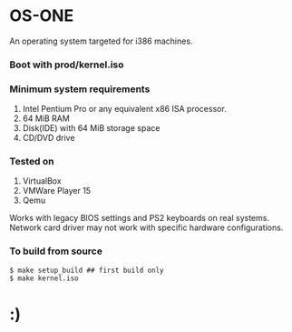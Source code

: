 # OS-ONE
An operating system targeted for i386 machines. <br />

### Boot with prod/kernel.iso

### Minimum system requirements
1. Intel Pentium Pro or any equivalent x86 ISA processor.
2. 64 MiB RAM
3. Disk(IDE) with 64 MiB storage space
4. CD/DVD drive

### Tested on <br />
1. VirtualBox
2. VMWare Player 15
3. Qemu

Works with legacy BIOS settings and PS2 keyboards on real systems. <br />
Network card driver may not work with specific hardware configurations.

### To build from source <br />
```
$ make setup_build ## first build only
$ make kernel.iso
```
# :)
